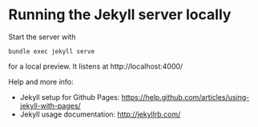 # Running the Jekyll server locally

Start the server with

    bundle exec jekyll serve

for a local preview. It listens at http://localhost:4000/

Help and more info:

- Jekyll setup for Github Pages: https://help.github.com/articles/using-jekyll-with-pages/
- Jekyll usage documentation: http://jekyllrb.com/
